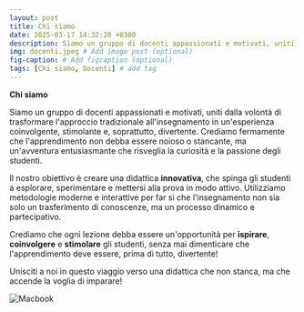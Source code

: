 ```yaml
---
layout: post
title: Chi siamo
date: 2025-03-17 14:32:20 +0300
description: Siamo un gruppo di docenti appassionati e motivati, uniti dalla volontà di trasformare l'approccio tradizionale all'insegnamento in un'esperienza coinvolgente, stimolante e, soprattutto, divertente. # Add post description (optional)
img: docenti.jpeg # Add image post (optional)
fig-caption: # Add figcaption (optional)
tags: [Chi siamo, Docenti] # add tag
---
```


**Chi siamo**

Siamo un gruppo di docenti appassionati e motivati, uniti dalla volontà di trasformare l'approccio tradizionale all'insegnamento in un'esperienza coinvolgente, stimolante e, soprattutto, divertente. Crediamo fermamente che l'apprendimento non debba essere noioso o stancante, ma un'avventura entusiasmante che risveglia la curiosità e la passione degli studenti.

Il nostro obiettivo è creare una didattica **innovativa**, che spinga gli studenti a esplorare, sperimentare e mettersi alla prova in modo attivo. Utilizziamo metodologie moderne e interattive per far sì che l'insegnamento non sia solo un trasferimento di conoscenze, ma un processo dinamico e partecipativo.

Crediamo che ogni lezione debba essere un'opportunità per **ispirare**, **coinvolgere** e **stimolare** gli studenti, senza mai dimenticare che l'apprendimento deve essere, prima di tutto, divertente!

Unisciti a noi in questo viaggio verso una didattica che non stanca, ma che accende la voglia di imparare!


![Macbook]({{site.baseurl}}/assets/img/mac.jpg)